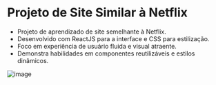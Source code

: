  # Projeto de Site Similar à Netflix

* Projeto de aprendizado de site semelhante à Netflix.
* Desenvolvido com ReactJS para a interface e CSS para estilização.
* Foco em experiência de usuário fluida e visual atraente.
* Demonstra habilidades em componentes reutilizáveis e estilos dinâmicos.

![image](https://github.com/AndreOn04/Netflix-App/assets/128987696/8705ba63-da60-49ec-86a2-8c65c9ac609a)
 
